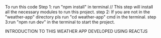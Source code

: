 To run this code 
Step 1: run "npm install" in terminal // This step will install all the necessary modules to run this project.
step 2: If you are not in the "weather-app" directory pls run "cd weather-app" cmd in the terminal.
step 3:run "npm run dev" in the terminal to start the project.


INTRODUCTION TO THIS WEATHER APP DEVELOPED USING REACTJS

